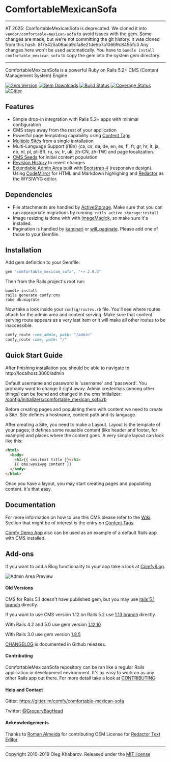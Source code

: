 # ComfortableMexicanSofa

***
AT 2025: ComfortableMexicanSofa is deprecated.
We cloned it into `vendor/comfortable-mexican-sofa` to avoid issues with the gem.
Some changes are made, but we're not committing the git history.
It was cloned from this hash: 8f7e425a06aca9cfa8e21de6b7a10669c8495fc3
Any changes here won't be used automatically. You have to `bundle install comfortable_mexican_sofa`
to copy the gem into the system gem directory.
***

ComfortableMexicanSofa is a powerful Ruby on Rails 5.2+ CMS (Content Management System) Engine

[![Gem Version](https://img.shields.io/gem/v/comfortable_mexican_sofa.svg?style=flat)](http://rubygems.org/gems/comfortable_mexican_sofa)
[![Gem Downloads](https://img.shields.io/gem/dt/comfortable_mexican_sofa.svg?style=flat)](http://rubygems.org/gems/comfortable_mexican_sofa)
[![Build Status](https://img.shields.io/travis/comfy/comfortable-mexican-sofa.svg?branch=master&style=flat)](https://travis-ci.org/comfy/comfortable-mexican-sofa)
[![Coverage Status](https://img.shields.io/coveralls/comfy/comfortable-mexican-sofa.svg?style=flat)](https://coveralls.io/r/comfy/comfortable-mexican-sofa?branch=master)
[![Gitter](https://badges.gitter.im/comfy/comfortable-mexican-sofa.svg)](https://gitter.im/comfy/comfortable-mexican-sofa)

## Features

* Simple drop-in integration with Rails 5.2+ apps with minimal configuration
* CMS stays away from the rest of your application
* Powerful page templating capability using [Content Tags](https://github.com/comfy/comfortable-mexican-sofa/wiki/Docs:-Content-Tags)
* [Multiple Sites](https://github.com/comfy/comfortable-mexican-sofa/wiki/Docs:-Sites) from a single installation
* Multi-Language Support (i18n) (ca, cs, da, de, en, es, fi, fr, gr, hr, it, ja, nb, nl, pl, pt-BR, ru, sv, tr, uk, zh-CN, zh-TW) and page localization.
* [CMS Seeds](https://github.com/comfy/comfortable-mexican-sofa/wiki/Docs:-CMS-Seeds) for initial content population
* [Revision History](https://github.com/comfy/comfortable-mexican-sofa/wiki/Docs:-Revisions) to revert changes
* [Extendable Admin Area](https://github.com/comfy/comfortable-mexican-sofa/wiki/HowTo:-Reusing-Admin-Area) built with [Bootstrap 4](http://getbootstrap.com) (responsive design). Using [CodeMirror](http://codemirror.net) for HTML and Markdown highlighing and [Redactor](http://imperavi.com/redactor) as the WYSIWYG editor.

## Dependencies

* File attachments are handled by [ActiveStorage](https://github.com/rails/rails/tree/master/activestorage). Make sure that you can run appropriate migrations by running: `rails active_storage:install`
* Image resizing is done with with [ImageMagick](http://www.imagemagick.org/script/download.php), so make sure it's installed.
* Pagination is handled by [kaminari](https://github.com/amatsuda/kaminari) or [will_paginate](https://github.com/mislav/will_paginate). Please add one of those to your Gemfile.

## Installation

Add gem definition to your Gemfile:

```ruby
gem "comfortable_mexican_sofa", "~> 2.0.0"
```

Then from the Rails project's root run:

    bundle install
    rails generate comfy:cms
    rake db:migrate

Now take a look inside your `config/routes.rb` file. You'll see where routes attach for the admin area and content serving. Make sure that content serving route appears as a very last item or it will make all other routes to be inaccessible.

```ruby
comfy_route :cms_admin, path: "/admin"
comfy_route :cms, path: "/"
```

## Quick Start Guide

After finishing installation you should be able to navigate to http://localhost:3000/admin

Default username and password is 'username' and 'password'. You probably want to change it right away. Admin credentials (among other things) can be found and changed in the cms initializer: [/config/initializers/comfortable\_mexican\_sofa.rb](https://github.com/comfy/comfortable-mexican-sofa/blob/master/config/initializers/comfortable_mexican_sofa.rb)

Before creating pages and populating them with content we need to create a Site. Site defines a hostname, content path and its language.

After creating a Site, you need to make a Layout. Layout is the template of your pages; it defines some reusable content (like header and footer, for example) and places where the content goes. A very simple layout can look like this:

```html
<html>
  <body>
    <h1>{{ cms:text title }}</h1>
    {{ cms:wysiwyg content }}
  </body>
</html>
```

Once you have a layout, you may start creating pages and populating content. It's that easy.

## Documentation

For more information on how to use this CMS please refer to the [Wiki](https://github.com/comfy/comfortable-mexican-sofa/wiki). Section that might be of interest is the entry
on [Content Tags](https://github.com/comfy/comfortable-mexican-sofa/wiki/Docs:-Content-Tags).

[Comfy Demo App](https://github.com/comfy/comfy-demo) also can be used as an
example of a default Rails app with CMS installed.

## Add-ons

If you want to add a Blog functionality to your app take a look at
[ComfyBlog](https://github.com/comfy/comfy-blog).

![Admin Area Preview](doc/preview.jpg)

#### Old Versions

CMS for Rails 5.1 doesn't have published gem, but you may use [rails 5.1 branch](https://github.com/comfy/comfortable-mexican-sofa/tree/rails5.1) directly.

If you want to use CMS version 1.12 on Rails 5.2 use [1.13 branch](https://github.com/comfy/comfortable-mexican-sofa/tree/1.13) directly.

With Rails 4.2 and 5.0 use gem version [1.12.10](https://rubygems.org/gems/comfortable_mexican_sofa/versions/1.12.10)

With Rails 3.0 use gem version [1.8.5](https://rubygems.org/gems/comfortable_mexican_sofa/versions/1.8.5)

[CHANGELOG](//github.com/comfy/comfortable-mexican-sofa/releases) is documented
in Github releases.

#### Contributing

ComfortableMexicanSofa repository can be ran like a regular Rails application in
development environment. It's as easy to work on as any other Rails app out there.
For more detail take a look at [CONTRIBUTING](CONTRIBUTING.md)

#### Help and Contact

Gitter: https://gitter.im/comfy/comfortable-mexican-sofa

Twitter: [@GroceryBagHead](https://twitter.com/grocerybaghead)

#### Acknowledgements

Thanks to [Roman Almeida](https://github.com/nasmorn) for contributing OEM License for [Redactor Text Editor](http://imperavi.com/redactor)

---

Copyright 2010-2019 Oleg Khabarov. Released under the [MIT license](LICENSE)
